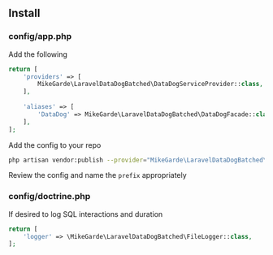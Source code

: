 ## Install

### config/app.php

Add the following

```php
return [
    'providers' => [
        MikeGarde\LaravelDataDogBatched\DataDogServiceProvider::class,
    ],
    
    'aliases' => [
        'DataDog' => MikeGarde\LaravelDataDogBatched\DataDogFacade::class,
    ],
];
```

Add the config to your repo

```bash
php artisan vendor:publish --provider="MikeGarde\LaravelDataDogBatched\DataDogServiceProvider"
```

Review the config and name the `prefix` appropriately

### config/doctrine.php

If desired to log SQL interactions and duration 
```php
return [
    'logger' => \MikeGarde\LaravelDataDogBatched\FileLogger::class,
];
```
